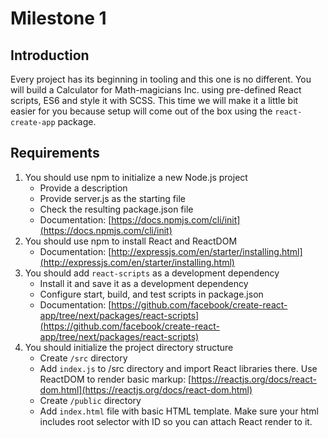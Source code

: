 # Milestone 1

## Introduction
Every project has its beginning in tooling and this one is no different. You will build a Calculator for Math-magicians Inc.
using pre-defined React scripts, ES6 and style it with SCSS. This time we will make it a little bit easier for you because
setup will come out of the box using the `react-create-app` package.

## Requirements

1. You should use npm to initialize a new Node.js project
   - Provide a description
   - Provide server.js as the starting file
   - Check the resulting package.json file
   - Documentation: [https://docs.npmjs.com/cli/init](https://docs.npmjs.com/cli/init)
2. You should use npm to install React and ReactDOM
   - Documentation: [http://expressjs.com/en/starter/installing.html](http://expressjs.com/en/starter/installing.html)
3. You should add `react-scripts` as a development dependency
   - Install it and save it as a development dependency
   - Configure start, build, and test scripts in package.json
   - Documentation: [https://github.com/facebook/create-react-app/tree/next/packages/react-scripts](https://github.com/facebook/create-react-app/tree/next/packages/react-scripts)
4. You should initialize the project directory structure
   - Create `/src` directory
   - Add `index.js` to /src directory and import React libraries there. Use ReactDOM to render basic markup: [https://reactjs.org/docs/react-dom.html](https://reactjs.org/docs/react-dom.html)
   - Create `/public` directory
   - Add `index.html` file with basic HTML template. Make sure your html includes root selector with ID so you can attach React render to it.
